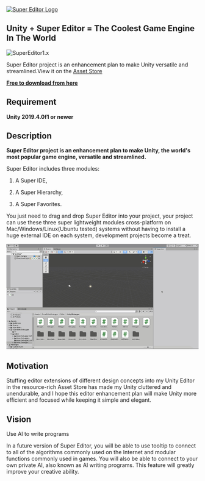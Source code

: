 [![Super Editor Logo]][assetstore]

[Super Editor logo]: https://github.com/UnitySuperEditor/SuperEditor/blob/master/SuperEditorLogo.jpg
[assetstore]: https://assetstore.unity.com/packages/tools/utilities/super-editor-190349

## **Unity + Super Editor = The Coolest Game Engine In The World** ##

![SuperEditor1.x](https://github.com/UnitySuperEditor/SuperEditor/blob/master/Gif%20Tutorials/SuperEditor1.8.3.gif)

Super Editor project is an enhancement plan to make Unity versatile and streamlined.View it on the [Asset Store](https://assetstore.unity.com/packages/tools/utilities/super-editor-190349)

**[Free to download from here](https://github.com/UnitySuperEditor/SuperEditor/releases/download/v2.0.2/SuperEditor2.0.2.unitypackage)**

## Requirement

**Unity 2019.4.0f1 or newer**

## Description

**Super Editor project is an enhancement plan to make Unity, the world's most popular game engine, versatile and streamlined.**

Super Editor includes three modules: 

1. A Super IDE, 

2. A Super Hierarchy,

3. A Super Favorites.

You just need to drag and drop Super Editor into your project, your project can use these three super lightweight modules cross-platform on Mac/Windows/Linux(Ubuntu tested) systems without having to install a huge external IDE on each system, development projects become a treat.

![SuperEditor2.x](https://github.com/UnitySuperEditor/SuperEditor/blob/master/Gif%20Tutorials/SuperEditor2.0.0.gif)

## Motivation
Stuffing editor extensions of different design concepts into my Unity Editor in the resource-rich Asset Store has made my Unity cluttered and unendurable, and I hope this editor enhancement plan will make Unity more efficient and focused while keeping it simple and elegant.

## Vision
Use AI to write programs

In a future version of Super Editor, you will be able to use tooltip to connect to all of the algorithms commonly used on the Internet and modular functions commonly used in games. You will also be able to connect to your own private AI, also known as AI writing programs. This feature will greatly improve your creative ability.

